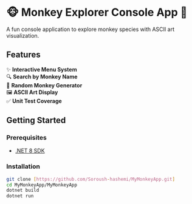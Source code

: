 # 🐵 Monkey Explorer Console App 🐒

A fun console application to explore monkey species with ASCII art visualization.

## Features

✨ **Interactive Menu System**  
🔍 **Search by Monkey Name**  
🎲 **Random Monkey Generator**  
🖼️ **ASCII Art Display**  
✅ **Unit Test Coverage**

## Getting Started

### Prerequisites
- [.NET 8 SDK](https://dotnet.microsoft.com/download)

### Installation
```bash
git clone [https://github.com/Soroush-hashemi/MyMonkeyApp.git]
cd MyMonkeyApp/MyMonkeyApp
dotnet build 
dotnet run 
